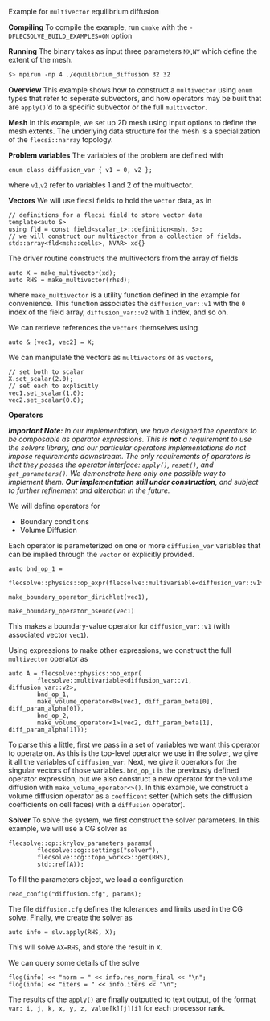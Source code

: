 Example for `multivector` equilibrium diffusion

**Compiling**
To compile the example, run `cmake` with the `-DFLECSOLVE_BUILD_EXAMPLES=ON` option

**Running**
The binary takes as input three parameters `NX`,`NY` which define the extent of the mesh.

```bash
$> mpirun -np 4 ./equilibrium_diffusion 32 32
```

**Overview**
This example shows how to construct a `multivector` using `enum` types that refer to seperate subvectors, and how operators may be built that are `apply()`'d to a specific subvector or the full `multivector`.

**Mesh**
In this example, we set up 2D mesh using input options to define the mesh extents. The underlying data structure for the mesh is a specialization of the `flecsi::narray` topology.

**Problem variables**
The variables of the problem are defined with

    enum class diffusion_var { v1 = 0, v2 };
where `v1`,`v2` refer to variables 1 and 2 of the multivector.

**Vectors**
We will use flecsi fields to hold the `vector` data, as in

    // definitions for a flecsi field to store vector data
    template<auto S>
    using fld = const field<scalar_t>::definition<msh, S>;
    // we will construct our multivector from a collection of fields.
    std::array<fld<msh::cells>, NVAR> xd{}

The driver routine constructs the multivectors from the array of fields

    auto X = make_multivector(xd);
    auto RHS = make_multivector(rhsd);

where `make_multivector` is a utility function defined in the example for convenience. This function associates the `diffusion_var::v1` with the `0` index of the field array, `diffusion_var::v2` with `1` index, and so on.

We can retrieve references the `vectors` themselves using

    auto & [vec1, vec2] = X;

We can manipulate the vectors as `multivectors` or as `vectors`,

    // set both to scalar
    X.set_scalar(2.0);
    // set each to explicitly
    vec1.set_scalar(1.0);
    vec2.set_scalar(0.0);

**Operators**

***Important Note:** In our implementation, we have designed the operators to be composable as operator expressions. This is **not** a requirement to use the solvers library, and our particular operators implementations do not impose requirements downstream.
The only requirements of operators is that they posses the operator interface: `apply()`, `reset()`, and `get_parameters()`. We demonstrate here only one possible way to implement them.
**Our implementation still under construction**, and subject to further refinement and alteration in the future.*

We will define operators for
 - Boundary conditions
 - Volume Diffusion

Each operator is parameterized on one or more `diffusion_var` variables that can be implied through the `vector` or explicitly provided.

    auto bnd_op_1 =
    		flecsolve::physics::op_expr(flecsolve::multivariable<diffusion_var::v1>,
    	                                make_boundary_operator_dirichlet(vec1),
    	                                make_boundary_operator_pseudo(vec1)

This makes a boundary-value operator for `diffusion_var::v1` (with associated vector `vec1`).

Using expressions to make other expressions, we construct the full `multivector` operator as

    auto A = flecsolve::physics::op_expr(
    		flecsolve::multivariable<diffusion_var::v1, diffusion_var::v2>,
    		bnd_op_1,
    		make_volume_operator<0>(vec1, diff_param_beta[0], diff_param_alpha[0]),
    		bnd_op_2,
    		make_volume_operator<1>(vec2, diff_param_beta[1], diff_param_alpha[1]));

To parse this a little, first we pass in a set of variables we want this operator to operate on. As this is the top-level operator we use in the solver, we give it all the variables of `diffusion_var`.
Next, we give it operators for the singular vectors of those variables. `bnd_op_1` is the previously defined operator expression, but we also construct a new operator for the volume diffusion with `make_volume_operator<>()`.
In this example, we construct a volume diffusion operator as a `coefficent` setter (which sets the diffusion coefficients on cell faces) with a `diffusion` operator).

**Solver**
To solve the system, we first construct the solver parameters. In this example, we will use a CG solver as

    flecsolve::op::krylov_parameters params(
    		flecsolve::cg::settings("solver"),
    		flecsolve::cg::topo_work<>::get(RHS),
    		std::ref(A));
To fill the parameters object, we load a configuration

    read_config("diffusion.cfg", params);
The file `diffusion.cfg` defines the tolerances and limits used in the CG solve.
Finally, we create the solver as

    auto info = slv.apply(RHS, X);
This will solve `AX=RHS`, and store the result in `X`.

We can query some details of the solve

    flog(info) << "norm = " << info.res_norm_final << "\n";
    flog(info) << "iters = " << info.iters << "\n";

The results of the `apply()` are finally outputted to text output, of the format
`var: i, j, k, x, y, z, value[k][j][i]`
for each processor rank.

